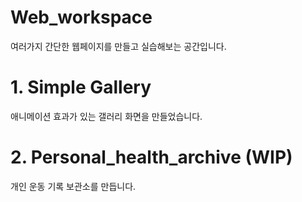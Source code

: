 # Web_workspace
여러가지 간단한 웹페이지를 만들고 실습해보는 공간입니다.

# 1. Simple Gallery
애니메이션 효과가 있는 갤러리 화면을 만들었습니다.

# 2. Personal_health_archive (WIP)
개인 운동 기록 보관소를 만듭니다.

